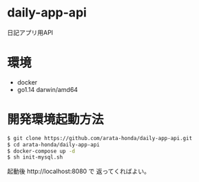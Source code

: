 # daily-app-api
日記アプリ用API

# 環境

- docker
- go1.14 darwin/amd64  

# 開発環境起動方法

```bash
$ git clone https://github.com/arata-honda/daily-app-api.git
$ cd arata-honda/daily-app-api
$ docker-compose up -d
$ sh init-mysql.sh
```

起動後 http://localhost:8080 で 返ってくればよい。
